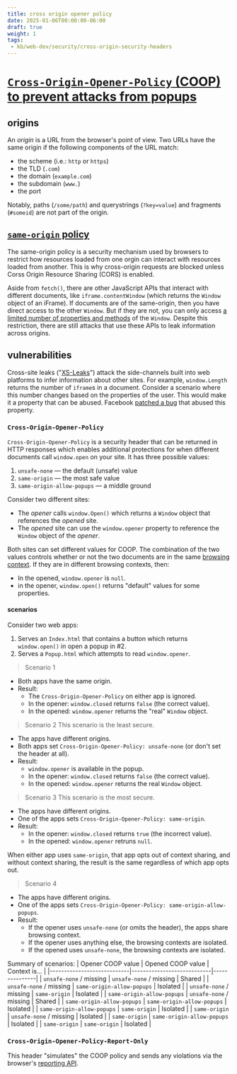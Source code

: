 ```yaml
---
title: cross origin opener policy
date: 2025-01-06T00:00:00-06:00
draft: true
weight: 1
tags:
 - kb/web-dev/security/cross-origin-security-headers
---
```


# [`Cross-Origin-Opener-Policy` (COOP) to prevent attacks from popups](https://andrewlock.net/understanding-security-headers-part-1-cross-origin-opener-policy-preventing-attacks-from-popups/)
## origins
An *origin* is a URL from the browser's point of view. Two URLs have the same origin if the following components of the URL match:
- the scheme (i.e.: `http` or `https`)
- the TLD (`.com`)
- the domain (`example.com`)
- the subdomain (`www.`)
- the port

Notably, paths (`/some/path`) and querystrings (`?key=value`) and fragments (`#someid`) are not part of the origin.

## [`same-origin` policy](https://developer.mozilla.org/en-US/docs/Web/Security/Same-origin_policy)
The same-origin policy is a security mechanism used by browsers to restrict how resources loaded from one orgin can interact with
resources loaded from another. This is why cross-origin requests are blocked unless Corss Origin Resource Sharing (CORS) is enabled.

Aside from `fetch()`, there are other JavaScript APIs that interact with different documents, like `iframe.contentWindow` (which returns 
the `Window` object of an iFrame). If documents are of the same-origin, then you have direct access to the other `Window`. But if they
are not, you can only access [a limited number of properties and methods](https://developer.mozilla.org/en-US/docs/Web/Security/Same-origin_policy#window) 
of the `Window`. Despite this restriction, there are still attacks that use these APIs to leak information across origins.

## vulnerabilities
Cross-site leaks ("[XS-Leaks](https://xsleaks.dev/)") attack the side-channels built into web platforms to infer information about other sites.
For example, `window.Length` returns the number of `iframe`s in a document. Consider a scenario where this number changes based on the properties
of the user. This would make it a property that can be abused. Facebook [patched a bug](https://www.imperva.com/blog/facebook-privacy-bug/) that
abused this property.

### `Cross-Origin-Opener-Policy`
`Cross-Origin-Opener-Policy` is a security header that can be returned in HTTP responses which enables additional protections for when different documents
call `window.open` on your site. It has three possible values:
1. `unsafe-none` — the default (unsafe) value
2. `same-origin` — the most safe value
3. `same-origin-allow-popups` — a middle ground

Consider two different sites: 
- The *opener* calls `window.Open()` which returns a `Window` object that references the *opened* site. 
- The *opened* site can use the `window.opener` property to reference the `Window` object of the *opener*. 

Both sites can set different values for COOP. The combination of the two values controls whether or not the two documents are in the same [browsing context](https://developer.mozilla.org/en-US/docs/Glossary/Browsing_context).
If they are in different browsing contexts, then:
- In the opened, `window.opener` is `null`.
- in the opener, `window.open()` returns "default" values for some properties.

#### scenarios
Consider two web apps:
1. Serves an `Index.html` that contains a button which returns `window.open()` in open a popup in #2.
2. Serves a `Popup.html` which attempts to read `window.opener`.

> Scenario 1
- Both apps have the same origin.
- Result:
	- The `Cross-Origin-Opener-Policy` on either app is ignored.
	- In the opener: `window.closed` returns `false` (the correct value).
	- In the opened: `window.opener` returns the "real" `Window` object.

> Scenario 2
This scenario is the least secure.

- The apps have different origins.
- Both apps set `Cross-Origin-Opener-Policy: unsafe-none` (or don't set the header at all).
- Result:
	- `window.opener` is available in the popup.
	- In the opener: `window.closed` returns `false` (the correct value).
	- In the opened: `window.opener` returns the real `Window` object.

> Scenario 3
This scenario is the most secure.

- The apps have different origins.
- One of the apps sets `Cross-Origin-Opener-Policy: same-origin`.
- Result:
	- In the opener: `window.closed` returns `true` (the incorrect value).
	- In the opened: `window.opener` retruns `null`.

When either app uses `same-origin`, that app opts out of context sharing, and without context sharing, the result is the same regardless of which app opts out.

> Scenario 4
- The apps have different origins.
- One of the apps sets `Cross-Origin-Opener-Policy: same-origin-allow-popups`.
- Result:
	- If the opener uses `unsafe-none` (or omits the header), the apps share browsing context.
	- If the opener uses anything else, the browsing contexts are isolated.
	- If the opened uses `unsafe-none`, the browsing contexts are isolated.

Summary of scenarios:
| Opener COOP value          | Opened COOP value          | Context is... |
|----------------------------|----------------------------|---------------|
| `unsafe-none` / missing    | `unsafe-none` / missing    | Shared        |
| `unsafe-none` / missing    | `same-origin-allow-popups` | Isolated      |
| `unsafe-none` / missing    | `same-origin`              | Isolated      |
| `same-origin-allow-popups` | `unsafe-none` / missing    | Shared        |
| `same-origin-allow-popups` | `same-origin-allow-popups` | Isolated      |
| `same-origin-allow-popups` | `same-origin`              | Isolated      |
| `same-origin`              | `unsafe-none` / missing    | Isolated      |
| `same-origin`              | `same-origin-allow-popups` | Isolated      |
| `same-origin`              | `same-origin`              | Isolated      |

### `Cross-Origin-Opener-Policy-Report-Only`
This header "simulates" the COOP policy and sends any violations via the browser's [reporting API](https://web.dev/reporting-api).
